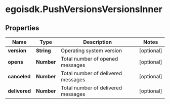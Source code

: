 # egoisdk.PushVersionsVersionsInner

## Properties

Name | Type | Description | Notes
------------ | ------------- | ------------- | -------------
**version** | **String** | Operating system version | [optional] 
**opens** | **Number** | Total number of opened messages | [optional] 
**canceled** | **Number** | Total number of delivered messages | [optional] 
**delivered** | **Number** | Total number of delivered messages | [optional] 


